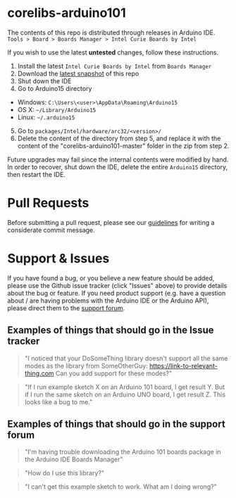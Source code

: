 # corelibs-arduino101

The contents of this repo is distributed through releases in Arduino IDE.    
`Tools > Board > Boards Manager > Intel Curie Boards by Intel`

If you wish to use the latest **untested** changes, follow these instructions.

1. Install the latest `Intel Curie Boards by Intel` from `Boards Manager`
2. Download the [latest snapshot](https://github.com/01org/corelibs-arduino101/archive/master.zip)
   of this repo
3. Shut down the IDE
4. Go to Arduino15 directory
  * Windows: `C:\Users\<user>\AppData\Roaming\Arduino15`
  * OS X: `~/Library/Arduino15`
  * Linux: `~/.arduino15`
5. Go to `packages/Intel/hardware/arc32/<version>/`
6. Delete the content of the directory from step 5, and replace it with the
   content of the "corelibs-arduino101-master" folder in the zip from step 2.

Future upgrades may fail since the internal contents were modified by hand. In
order to recover, shut down the IDE, delete the entire `Arduino15` directory,
then restart the IDE.

# Pull Requests

Before submitting a pull request, please see our
[guidelines](https://github.com/01org/corelibs-arduino101/wiki/Writing-a-commit-message)
for writing a considerate commit message.

# Support & Issues

If you have found a bug, or you believe a new feature should be added, please
use the Github issue tracker (click "Issues" above) to provide details about
the bug or feature. If you need product support (e.g. have a question about /
are having problems with the Arduino IDE or the Arduino API), please direct
them to the [support forum](https://forum.arduino.cc/index.php?board=103).

## Examples of things that should go in the Issue tracker

> "I noticed that your DoSomeThing library doesn't support all the same
> modes as the library from SomeOtherGuy: https://link-to-relevant-thing.com
> Can you add support for these modes?"

> "If I run example sketch X on an Arduino 101 board, I get result Y. But if I
> run the same sketch on an Arduino UNO board, I get result Z. This looks like
> a bug to me."

## Examples of things that should go in the support forum

> "I'm having trouble downloading the Arduino 101 boards package in the Arduino
> IDE Boards Manager"

> "How do I use this library?"

> "I can't get this example sketch to work. What am I doing wrong?"
